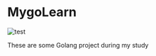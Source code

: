 # MygoLearn

![test](https://travis-ci.org/karl-jm-huang/MygoLearn.svg?branch=master)

These are some Golang project during my study

